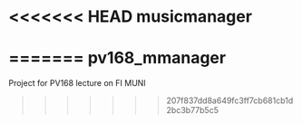 <<<<<<< HEAD
musicmanager
============
=======
pv168_mmanager
==============

Project for PV168 lecture on FI MUNI
>>>>>>> 207f837dd8a649fc3ff7cb681cb1d2bc3b77b5c5

